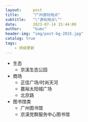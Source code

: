 ```yaml
---
layout:     post
title:      "广州游玩地点"
subtitle:   "\"游玩地点\""
date:       2023-07-14 15:44:00
author:     "Gumc"
header-img: "img/post-bg-2015.jpg"
catalog: true
tags:
    - 持续更新
---
```

* 生态
  * 京溪生态公园
* 商场
  * 正佳广场/时尚天河
  * 嘉裕太阳城广场
  * 北京路
* 图书馆类
  * 广州图书馆
  * 京溪党群服务中心图书馆
